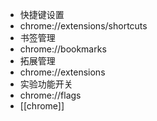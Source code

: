 - 快捷键设置
- chrome://extensions/shortcuts
- 书签管理
- chrome://bookmarks
- 拓展管理
- chrome://extensions
- 实验功能开关
- chrome://flags
- [[chrome]]